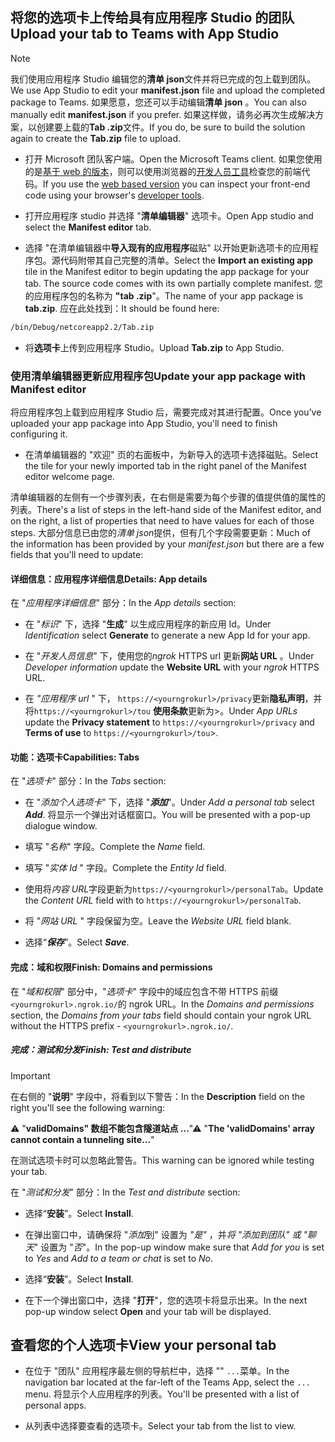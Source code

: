 ## <a name="upload-your-tab-to-teams-with-app-studio"></a><span data-ttu-id="12793-101">将您的选项卡上传给具有应用程序 Studio 的团队</span><span class="sxs-lookup"><span data-stu-id="12793-101">Upload your tab to Teams with App Studio</span></span>

>[!NOTE]
> <span data-ttu-id="12793-102">我们使用应用程序 Studio 编辑您的**清单 json**文件并将已完成的包上载到团队。</span><span class="sxs-lookup"><span data-stu-id="12793-102">We use App Studio to edit your **manifest.json** file and upload the completed package to Teams.</span></span> <span data-ttu-id="12793-103">如果愿意，您还可以手动编辑**清单 json** 。</span><span class="sxs-lookup"><span data-stu-id="12793-103">You can also manually edit **manifest.json** if you prefer.</span></span> <span data-ttu-id="12793-104">如果这样做，请务必再次生成解决方案，以创建要上载的**Tab .zip**文件。</span><span class="sxs-lookup"><span data-stu-id="12793-104">If you do, be sure to build the solution again to create the **Tab.zip** file to upload.</span></span>

- <span data-ttu-id="12793-105">打开 Microsoft 团队客户端。</span><span class="sxs-lookup"><span data-stu-id="12793-105">Open the Microsoft Teams client.</span></span> <span data-ttu-id="12793-106">如果您使用的是[基于 web 的版本](https://teams.microsoft.com)，则可以使用浏览器的[开发人员工具](~/tabs/how-to/developer-tools.md)检查您的前端代码。</span><span class="sxs-lookup"><span data-stu-id="12793-106">If you use the [web based version](https://teams.microsoft.com) you can inspect your front-end code using your browser's [developer tools](~/tabs/how-to/developer-tools.md).</span></span>

- <span data-ttu-id="12793-107">打开应用程序 studio 并选择 "**清单编辑器**" 选项卡。</span><span class="sxs-lookup"><span data-stu-id="12793-107">Open App studio and select the **Manifest editor** tab.</span></span>

- <span data-ttu-id="12793-108">选择 "在清单编辑器中**导入现有的应用程序**磁贴" 以开始更新选项卡的应用程序包。源代码附带其自己完整的清单。</span><span class="sxs-lookup"><span data-stu-id="12793-108">Select the **Import an existing app** tile in the Manifest editor to begin updating the app package for your tab. The source code comes with its own partially complete manifest.</span></span> <span data-ttu-id="12793-109">您的应用程序包的名称为 **"tab .zip**"。</span><span class="sxs-lookup"><span data-stu-id="12793-109">The name of your app package is **tab.zip**.</span></span> <span data-ttu-id="12793-110">应在此处找到：</span><span class="sxs-lookup"><span data-stu-id="12793-110">It should be found here:</span></span>

```bash
/bin/Debug/netcoreapp2.2/Tab.zip
```

- <span data-ttu-id="12793-111">将**选项卡**上传到应用程序 Studio。</span><span class="sxs-lookup"><span data-stu-id="12793-111">Upload **Tab.zip** to App Studio.</span></span>

### <a name="update-your-app-package-with-manifest-editor"></a><span data-ttu-id="12793-112">使用清单编辑器更新应用程序包</span><span class="sxs-lookup"><span data-stu-id="12793-112">Update your app package with Manifest editor</span></span>

<span data-ttu-id="12793-113">将应用程序包上载到应用程序 Studio 后，需要完成对其进行配置。</span><span class="sxs-lookup"><span data-stu-id="12793-113">Once you've uploaded your app package into App Studio, you'll need to finish configuring it.</span></span>

- <span data-ttu-id="12793-114">在清单编辑器的 "欢迎" 页的右面板中，为新导入的选项卡选择磁贴。</span><span class="sxs-lookup"><span data-stu-id="12793-114">Select the tile for your newly imported tab in the right panel of the Manifest editor welcome page.</span></span>

<span data-ttu-id="12793-115">清单编辑器的左侧有一个步骤列表，在右侧是需要为每个步骤的值提供值的属性的列表。</span><span class="sxs-lookup"><span data-stu-id="12793-115">There's a list of steps in the left-hand side of the Manifest editor, and on the right, a list of properties that need to have values for each of those steps.</span></span> <span data-ttu-id="12793-116">大部分信息已由您的*清单 json*提供，但有几个字段需要更新：</span><span class="sxs-lookup"><span data-stu-id="12793-116">Much of the information has been provided by your *manifest.json* but there are a few fields that you'll need to update:</span></span>

#### <a name="details-app-details"></a><span data-ttu-id="12793-117">详细信息：应用程序详细信息</span><span class="sxs-lookup"><span data-stu-id="12793-117">Details: App details</span></span>

<span data-ttu-id="12793-118">在 "*应用程序详细信息*" 部分：</span><span class="sxs-lookup"><span data-stu-id="12793-118">In the *App details* section:</span></span>

- <span data-ttu-id="12793-119">在 "*标识*" 下，选择 "**生成**" 以生成应用程序的新应用 Id。</span><span class="sxs-lookup"><span data-stu-id="12793-119">Under *Identification* select **Generate** to generate a new App Id for your app.</span></span>

- <span data-ttu-id="12793-120">在 "*开发人员信息*" 下，使用您的*ngrok* HTTPS url 更新**网站 URL** 。</span><span class="sxs-lookup"><span data-stu-id="12793-120">Under *Developer information* update the **Website URL** with your *ngrok* HTTPS URL.</span></span>

- <span data-ttu-id="12793-121">在 *"应用程序 url* " 下， `https://<yourngrokurl>/privacy`更新**隐私声明**，并将`https://<yourngrokurl>/tou` **使用条款**更新为>。</span><span class="sxs-lookup"><span data-stu-id="12793-121">Under *App URLs* update the **Privacy statement** to `https://<yourngrokurl>/privacy` and **Terms of use** to `https://<yourngrokurl>/tou`>.</span></span>

#### <a name="capabilities-tabs"></a><span data-ttu-id="12793-122">功能：选项卡</span><span class="sxs-lookup"><span data-stu-id="12793-122">Capabilities: Tabs</span></span>

<span data-ttu-id="12793-123">在 "*选项卡*" 部分：</span><span class="sxs-lookup"><span data-stu-id="12793-123">In the *Tabs* section:</span></span>

- <span data-ttu-id="12793-124">在 "*添加个人选项卡*" 下，选择 "***添加***"。</span><span class="sxs-lookup"><span data-stu-id="12793-124">Under *Add a personal tab* select ***Add***.</span></span> <span data-ttu-id="12793-125">将显示一个弹出对话框窗口。</span><span class="sxs-lookup"><span data-stu-id="12793-125">You will be presented with a pop-up dialogue window.</span></span>

- <span data-ttu-id="12793-126">填写 "*名称*" 字段。</span><span class="sxs-lookup"><span data-stu-id="12793-126">Complete the *Name* field.</span></span>

- <span data-ttu-id="12793-127">填写 "*实体 Id* " 字段。</span><span class="sxs-lookup"><span data-stu-id="12793-127">Complete the *Entity Id* field.</span></span>

- <span data-ttu-id="12793-128">使用将*内容 URL*字段更新为`https://<yourngrokurl>/personalTab`。</span><span class="sxs-lookup"><span data-stu-id="12793-128">Update the *Content URL* field with to `https://<yourngrokurl>/personalTab`.</span></span>

- <span data-ttu-id="12793-129">将 "*网站 URL* " 字段保留为空。</span><span class="sxs-lookup"><span data-stu-id="12793-129">Leave the *Website URL* field blank.</span></span>

- <span data-ttu-id="12793-130">选择“***保存***”。</span><span class="sxs-lookup"><span data-stu-id="12793-130">Select ***Save***.</span></span>

#### <a name="finish-domains-and-permissions"></a><span data-ttu-id="12793-131">完成：域和权限</span><span class="sxs-lookup"><span data-stu-id="12793-131">Finish: Domains and permissions</span></span>

<span data-ttu-id="12793-132">在 "*域和权限*" 部分中，"*选项卡*" 字段中的域应包含不带 HTTPS 前缀`<yourngrokurl>.ngrok.io/`的 ngrok URL。</span><span class="sxs-lookup"><span data-stu-id="12793-132">In the *Domains and permissions* section, the *Domains from your tabs* field should contain your ngrok URL without the HTTPS prefix - `<yourngrokurl>.ngrok.io/`.</span></span>

##### <a name="finish-test-and-distribute"></a><span data-ttu-id="12793-133">完成：测试和分发</span><span class="sxs-lookup"><span data-stu-id="12793-133">Finish: Test and distribute</span></span>

>[!IMPORTANT]
><span data-ttu-id="12793-134">在右侧的 "**说明**" 字段中，将看到以下警告：</span><span class="sxs-lookup"><span data-stu-id="12793-134">In the **Description** field on the right you'll see the following warning:</span></span>
>
><span data-ttu-id="12793-135">&#9888; "**validDomains" 数组不能包含隧道站点 ...**"</span><span class="sxs-lookup"><span data-stu-id="12793-135">&#9888; "**The 'validDomains' array cannot contain a tunneling site...**"</span></span>
>
><span data-ttu-id="12793-136">在测试选项卡时可以忽略此警告。</span><span class="sxs-lookup"><span data-stu-id="12793-136">This warning can be ignored while testing your tab.</span></span>

<span data-ttu-id="12793-137">在 "*测试和分发*" 部分：</span><span class="sxs-lookup"><span data-stu-id="12793-137">In the *Test and distribute* section:</span></span>

- <span data-ttu-id="12793-138">选择“**安装**”。</span><span class="sxs-lookup"><span data-stu-id="12793-138">Select **Install**.</span></span>

- <span data-ttu-id="12793-139">在弹出窗口中，请确保将 "*添加*到" 设置为 *"是"* ，并*将 "添加到团队" 或 "聊天*" 设置为 "*否*"。</span><span class="sxs-lookup"><span data-stu-id="12793-139">In the pop-up window make sure that *Add for you* is set to *Yes* and *Add to a team or chat* is set to *No*.</span></span>

- <span data-ttu-id="12793-140">选择“**安装**”。</span><span class="sxs-lookup"><span data-stu-id="12793-140">Select **Install**.</span></span>

- <span data-ttu-id="12793-141">在下一个弹出窗口中，选择 "**打开**"，您的选项卡将显示出来。</span><span class="sxs-lookup"><span data-stu-id="12793-141">In the next pop-up window select **Open** and your tab will be displayed.</span></span>

## <a name="view-your-personal-tab"></a><span data-ttu-id="12793-142">查看您的个人选项卡</span><span class="sxs-lookup"><span data-stu-id="12793-142">View your personal tab</span></span>

- <span data-ttu-id="12793-143">在位于 "团队" 应用程序最左侧的导航栏中，选择 "" `...`菜单。</span><span class="sxs-lookup"><span data-stu-id="12793-143">In the navigation bar located at the far-left of the Teams App, select the `...` menu.</span></span> <span data-ttu-id="12793-144">将显示个人应用程序的列表。</span><span class="sxs-lookup"><span data-stu-id="12793-144">You'll be presented with a list of personal apps.</span></span>

- <span data-ttu-id="12793-145">从列表中选择要查看的选项卡。</span><span class="sxs-lookup"><span data-stu-id="12793-145">Select your tab from the list to view.</span></span>
